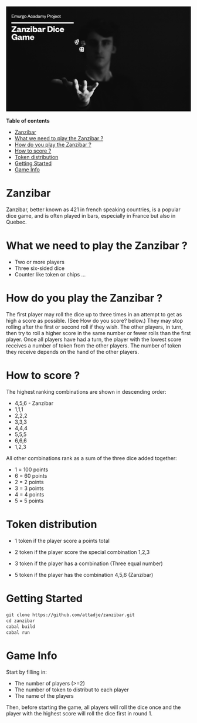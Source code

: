 ![magnific-logo](./src/img/zanzibar.png)

**Table of contents**

- [Zanzibar](#Zanzibar)
- [What we need to play the Zanzibar ?](#What-we-need-to-play-the-Zanzibar-?)
- [How do you play the Zanzibar ?](#How-do-you-play-the-Zanzibar-?)
- [How to score ?](#How-to-score-?)
- [Token distribution](#Token-distribution)
- [Getting Started](#Getting-Started)
- [Game Info](#Game-Info)

# Zanzibar
Zanzibar, better known as 421 in french speaking countries, is a popular dice game, and is often played in bars, especially in France but also in Quebec.

# What we need to play the Zanzibar ?

- Two or more players
- Three six-sided dice
- Counter like token or chips …

# How do you play the Zanzibar ?

The first player may roll the dice up to three times in an attempt to get as high a score as possible. (See How do you score? below.) They may stop rolling after the first or second roll if they wish.
The other players, in turn, then try to roll a higher score in the same number or fewer rolls than the first player.
Once all players have had a turn, the player with the lowest score receives a number of token from the other players. The number of token they receive depends on the hand of the other players.

# How to score ?

The highest ranking combinations are shown in descending order:

- 4,5,6 - Zanzibar
- 1,1,1
- 2,2,2
- 3,3,3
- 4,4,4
- 5,5,5
- 6,6,6
- 1,2,3

All other combinations rank as a sum of the three dice added together:

- 1 = 100 points
- 6 = 60 points
- 2 = 2 points
- 3 = 3 points
- 4 = 4 points
- 5 = 5 points

# Token distribution

- 1 token if the player score a points total

- 2 token if the player score the special combination 1,2,3

- 3 token if the player has a combination (Three equal number)

- 5 token if the player has the combination 4,5,6 (Zanzibar)

# Getting Started

```consol
git clone https://github.com/attadje/zanzibar.git
cd zanzibar
cabal build
cabal run
```

# Game Info

Start by filling in:

- The number of players (>=2)
- The number of token to distribut to each player
- The name of the players

Then, before starting the game, all players will roll the dice once and the player with the highest score will roll the dice first in round 1.

